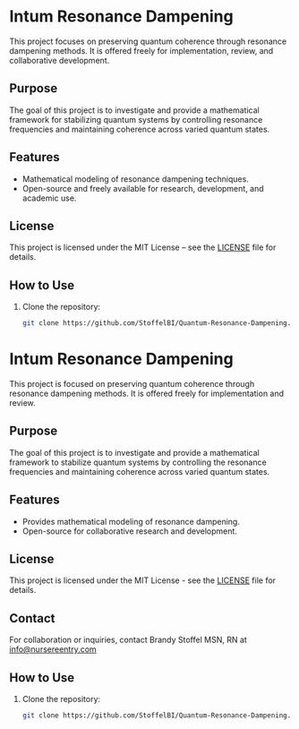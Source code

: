 # Intum Resonance Dampening

This project focuses on preserving quantum coherence through resonance dampening methods. It is offered freely for implementation, review, and collaborative development.

## Purpose
The goal of this project is to investigate and provide a mathematical framework for stabilizing quantum systems by controlling resonance frequencies and maintaining coherence across varied quantum states.

## Features
- Mathematical modeling of resonance dampening techniques.
- Open-source and freely available for research, development, and academic use.

## License
This project is licensed under the MIT License – see the [LICENSE](LICENSE) file for details.

## How to Use
1. Clone the repository:
   ```bash
   git clone https://github.com/StoffelBI/Quantum-Resonance-Dampening.git
# Intum Resonance Dampening

This project is focused on preserving quantum coherence through resonance dampening methods. It is offered freely for implementation and review.

## Purpose
The goal of this project is to investigate and provide a mathematical framework to stabilize quantum systems by controlling the resonance frequencies and maintaining coherence across varied quantum states.

## Features
- Provides mathematical modeling of resonance dampening.
- Open-source for collaborative research and development.

## License
This project is licensed under the MIT License - see the [LICENSE](LICENSE) file for details.

## Contact
For collaboration or inquiries, contact Brandy Stoffel MSN, RN at info@nursereentry.com

## How to Use
1. Clone the repository:
   ```bash
   git clone https://github.com/StoffelBI/Quantum-Resonance-Dampening.git
